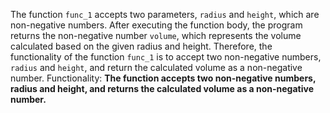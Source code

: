 The function `func_1` accepts two parameters, `radius` and `height`, which are non-negative numbers. After executing the function body, the program returns the non-negative number `volume`, which represents the volume calculated based on the given radius and height. Therefore, the functionality of the function `func_1` is to accept two non-negative numbers, `radius` and `height`, and return the calculated volume as a non-negative number. 
Functionality: **The function accepts two non-negative numbers, radius and height, and returns the calculated volume as a non-negative number.**